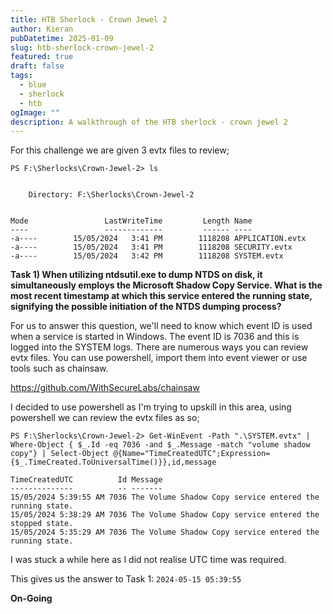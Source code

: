```yaml
---
title: HTB Sherlock - Crown Jewel 2
author: Kieran
pubDatetime: 2025-01-09
slug: htb-sherlock-crown-jewel-2
featured: true
draft: false
tags:
  - blue
  - sherlock
  - htb
ogImage: ""
description: A walkthrough of the HTB sherlock - crown jewel 2
---
```


For this challenge we are given 3 evtx files to review;

```
PS F:\Sherlocks\Crown-Jewel-2> ls


    Directory: F:\Sherlocks\Crown-Jewel-2


Mode                 LastWriteTime         Length Name
----                 -------------         ------ ----
-a----        15/05/2024   3:41 PM        1118208 APPLICATION.evtx
-a----        15/05/2024   3:41 PM        1118208 SECURITY.evtx
-a----        15/05/2024   3:42 PM        1118208 SYSTEM.evtx
```

**Task 1) When utilizing ntdsutil.exe to dump NTDS on disk, it simultaneously employs the Microsoft Shadow Copy Service. What is the most recent timestamp at which this service entered the running state, signifying the possible initiation of the NTDS dumping process?**

For us to answer this question, we'll need to know which event ID is used when a service is started in Windows. The event ID is 7036 and this is logged into the SYSTEM logs. There are numerous ways you can review evtx files. You can use powershell, import them into event viewer or use tools such as chainsaw.

https://github.com/WithSecureLabs/chainsaw

I decided to use powershell as I'm trying to upskill in this area, using powershell we can review the evtx files as so;

```
PS F:\Sherlocks\Crown-Jewel-2> Get-WinEvent -Path ".\SYSTEM.evtx" | Where-Object { $_.Id -eq 7036 -and $_.Message -match "volume shadow copy"} | Select-Object @{Name="TimeCreatedUTC";Expression={$_.TimeCreated.ToUniversalTime()}},id,message

TimeCreatedUTC          Id Message
--------------          -- -------
15/05/2024 5:39:55 AM 7036 The Volume Shadow Copy service entered the running state.
15/05/2024 5:38:29 AM 7036 The Volume Shadow Copy service entered the stopped state.
15/05/2024 5:35:29 AM 7036 The Volume Shadow Copy service entered the running state.
```
I was stuck a while here as I did not realise UTC time was required.

This gives us the answer to Task 1: `2024-05-15 05:39:55`

**On-Going**